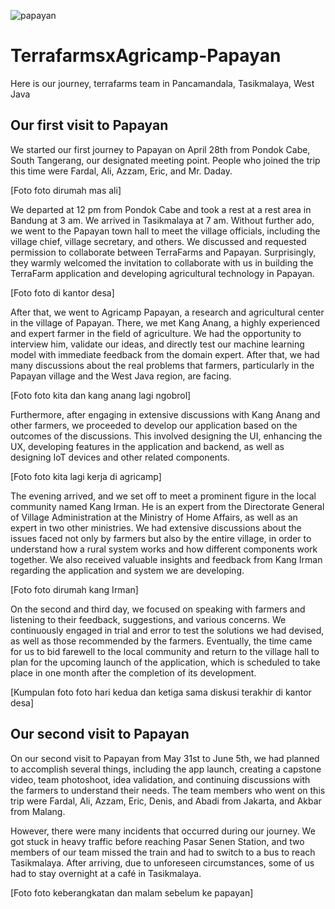 
 ![papayan](https://github.com/Terrafarms/TerrafarmsxAgricamp-Papayan/assets/54931717/71bf9936-bed0-4fbf-ae47-a4eca39704ee)

# TerrafarmsxAgricamp-Papayan
Here is our journey, terrafarms team in Pancamandala, Tasikmalaya, West Java

## Our first visit to Papayan

We started our first journey to Papayan on April 28th from Pondok Cabe, South Tangerang, our designated meeting point. People who joined the trip this time were Fardal, Ali, Azzam, Eric, and Mr. Daday.

[Foto foto dirumah mas ali]

We departed at 12 pm from Pondok Cabe and took a rest at a rest area in Bandung at 3 am. We arrived in Tasikmalaya at 7 am. Without further ado, we went to the Papayan town hall to meet the village officials, including the village chief, village secretary, and others. We discussed and requested permission to collaborate between TerraFarms and Papayan. Surprisingly, they warmly welcomed the invitation to collaborate with us in building the TerraFarm application and developing agricultural technology in Papayan.

[Foto foto di kantor desa]

After that, we went to Agricamp Papayan, a research and agricultural center in the village of Papayan. There, we met Kang Anang, a highly experienced and expert farmer in the field of agriculture. We had the opportunity to interview him, validate our ideas, and directly test our machine learning model with immediate feedback from the domain expert. After that, we had many discussions about the real problems that farmers, particularly in the Papayan village and the West Java region, are facing.

[Foto foto kita dan kang anang lagi ngobrol]

Furthermore, after engaging in extensive discussions with Kang Anang and other farmers, we proceeded to develop our application based on the outcomes of the discussions. This involved designing the UI, enhancing the UX, developing features in the application and backend, as well as designing IoT devices and other related components.

[Foto foto kita lagi kerja di agricamp]

The evening arrived, and we set off to meet a prominent figure in the local community named Kang Irman. He is an expert from the Directorate General of Village Administration at the Ministry of Home Affairs, as well as an expert in two other ministries. We had extensive discussions about the issues faced not only by farmers but also by the entire village, in order to understand how a rural system works and how different components work together. We also received valuable insights and feedback from Kang Irman regarding the application and system we are developing.

[Foto foto dirumah kang Irman]

On the second and third day, we focused on speaking with farmers and listening to their feedback, suggestions, and various concerns. We continuously engaged in trial and error to test the solutions we had devised, as well as those recommended by the farmers. Eventually, the time came for us to bid farewell to the local community and return to the village hall to plan for the upcoming launch of the application, which is scheduled to take place in one month after the completion of its development.

[Kumpulan foto foto hari kedua dan ketiga sama diskusi terakhir di kantor desa]

## Our second visit to Papayan

On our second visit to Papayan from May 31st to June 5th, we had planned to accomplish several things, including the app launch, creating a capstone video, team photoshoot, idea validation, and continuing discussions with the farmers to understand their needs. The team members who went on this trip were Fardal, Ali, Azzam, Eric, Denis, and Abadi from Jakarta, and Akbar from Malang.

However, there were many incidents that occurred during our journey. We got stuck in heavy traffic before reaching Pasar Senen Station, and two members of our team missed the train and had to switch to a bus to reach Tasikmalaya. After arriving, due to unforeseen circumstances, some of us had to stay overnight at a café in Tasikmalaya.

[Foto foto keberangkatan dan malam sebelum ke papayan]

